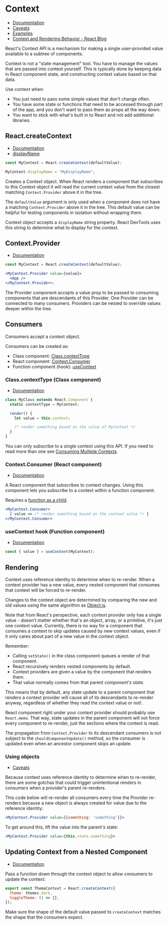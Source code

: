 # Context

- [Documentation](https://reactjs.org/docs/context.html)
- [Caveats](https://reactjs.org/docs/context.html#caveats)
- [Examples](https://reactjs.org/docs/context.html#examples)
- [Context and Rendering Behavior - React
  Blog](https://blog.isquaredsoftware.com/2020/05/blogged-answers-a-mostly-complete-guide-to-react-rendering-behavior/#context-and-rendering-behavior)

React's Context API is a mechanism for making a single user-provided value available to a subtree of components.

Context is not a "state management" tool. You have to manage the values that are passed into context yourself. This is
typically done by keeping data in React component state, and constructing context values based on that data.

Use context when:

- You just need to pass some simple values that don't change often.
- You have some state or functions that need to be accessed through part of the app, and you don't want to pass them as
  props all the way down.
- You want to stick with what's built in to React and not add additional libraries.

## React.createContext

- [Documentation](https://reactjs.org/docs/context.html#reactcreatecontext)
- [displayName](https://reactjs.org/docs/context.html#contextdisplayname)

```jsx
const MyContext = React.createContext(defaultValue);

MyContext.displayName = "MyDisplayName";
```

Creates a Context object. When React renders a component that subscribes to this Context object it will read the current
context value from the closest matching `Context.Provider` above it in the tree.

The `defaultValue` argument is only used when a component does not have a matching `Context.Provider` above it in the
tree. This default value can be helpful for testing components in isolation without wrapping them.

Context object accepts a `displayName` string property. React DevTools uses this string to determine what to display for
the context.

## Context.Provider

- [Documentation](https://reactjs.org/docs/context.html#contextprovider)

```jsx
const MyContext = React.createContext(defaultValue);

<MyContext.Provider value={value}>
  <App />
</MyContext.Provider>;
```

The Provider component accepts a value prop to be passed to consuming components that are descendants of this Provider.
One Provider can be connected to many consumers. Providers can be nested to override values deeper within the tree.

## Consumers

Consumers accept a context object.

Consumers can be created as:

- Class component: [Class.contextType](https://reactjs.org/docs/context.html#classcontexttype)
- React component: [Context.Consumer](https://reactjs.org/docs/context.html#contextconsumer)
- Function component (hook): [useContext](https://reactjs.org/docs/hooks-reference.html#usecontext)

### Class.contextType (Class component)

- [Documentation](https://reactjs.org/docs/context.html#classcontexttype)

```jsx
class MyClass extends React.Component {
  static contextType = MyContext;

  render() {
    let value = this.context;

    /* render something based on the value of MyContext */
  }
}
```

You can only subscribe to a single context using this API. If you need to read more than one see [Consuming Multiple
Contexts](https://reactjs.org/docs/context.html#consuming-multiple-contexts).

### Context.Consumer (React component)

- [Documentation](https://reactjs.org/docs/context.html#contextconsumer)

A React component that subscribes to context changes. Using this component lets you subscribe to a context within a
function component.

Requires a [function as a child](https://reactjs.org/docs/render-props.html#using-props-other-than-render).

```jsx
<MyContext.Consumer>
  { value => /* render something based on the context value */ }
</MyContext.Consumer>
```

### useContext hook (Function component)

- [Documentation](https://reactjs.org/docs/hooks-reference.html#usecontext)

```jsx
const { value } = useContext(MyContext);
```

## Rendering

Context uses reference identity to determine when to re-render. When a context provider has a new value, every nested
component that consumes that context will be forced to re-render.

Changes to the context object are determined by comparing the new and old values using the same algorithm as [Object.is](https://developer.mozilla.org/en-US/docs/Web/JavaScript/Reference/Global_Objects/Object/is#Description).

Note that from React's perspective, each context provider only has a single value - doesn't matter whether that's an
object, array, or a primitive, it's just one context value. Currently, there is no way for a component that consumes a
context to skip updates caused by new context values, even if it only cares about part of a new value in the context
object.

Remember:

- Calling `setState()` in the class component queues a render of that component.
- React recursively renders nested components by default.
- Context providers are given a value by the component that renders them.
- That value normally comes from that parent _component's state_.

This means that by default, any state update to a parent component that renders a context provider will cause all of
its descendants to re-render anyway, regardless of whether they read the context value or not!.

React component right under your context provider should probably use `React.memo`. That way, state updates in the
parent component will not force every component to re-render, just the sections where the context is read.

The propagation from `Context.Provider` to its descendant consumers is not subject to the `shouldComponentUpdate()`
method, so the consumer is updated even when an ancestor component skips an update.

### Using objects

- [Caveats](https://reactjs.org/docs/context.html#caveats)

Because context uses reference identity to determine when to re-render, there are some gotchas that could trigger
unintentional renders in consumers when a provider's parent re-renders.

This code below will re-render all consumers every time the Provider re-renders because a new object is always created
for value due to the reference identity:

```jsx
<MyContext.Provider value={{something: 'something'}}>
```

To get around this, lift the value into the parent's state:

```jsx
<MyContext.Provider value={this.state.something}>
```

## Updating Context from a Nested Component

- [Documentation](https://reactjs.org/docs/context.html#updating-context-from-a-nested-component)

Pass a function down through the context object to allow consumers to update the context:

```jsx
export const ThemeContext = React.createContext({
  theme: themes.dark,
  toggleTheme: () => {},
});
```

Make sure the shape of the default value passed to `createContext` matches the shape that the consumers expect.
